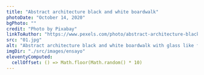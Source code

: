 ```yaml
---
title: "Abstract architecture black and white boardwalk"
photoDate: "October 14, 2020"
bgPhoto: ""
credit: "Photo by Pixabay"
linkToAuthor: "https://www.pexels.com/photo/abstract-architecture-black-and-white-boardwalk-262367/"
src: "01.jpg"
alt: "Abstract architecture black and white boardwalk with glass like floor"
imgDir: "./src/images/ensayo"
eleventyComputed:
  cellOffset: () => Math.floor(Math.random() * 10)
---
```

